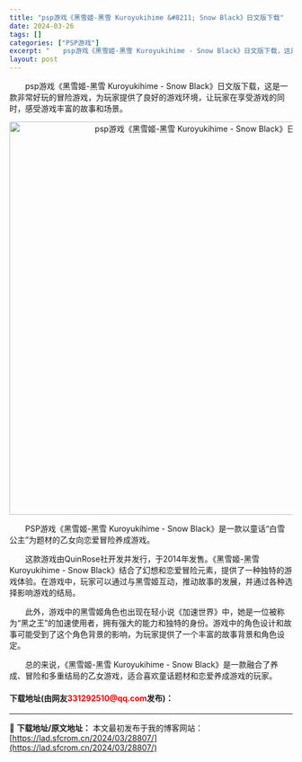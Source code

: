 ```yaml
---
title: "psp游戏《黑雪姬-黑雪 Kuroyukihime &#8211; Snow Black》日文版下载"
date: 2024-03-26
tags: []
categories: ["PSP游戏"]
excerpt: "　　psp游戏《黑雪姬-黑雪 Kuroyukihime - Snow Black》日文版下载，这是一款非常好玩的冒险游戏，为玩家提供了良好的游戏环境，让玩家在享受游戏的同时，感受游戏丰富的故事和场景。 　　PSP游戏《黑雪姬-黑雪 Kuroyukihime - Snow Black》是一款以童话&amp;l&hellip;"
layout: post
---
```


 <p>　　psp游戏《黑雪姬-黑雪 Kuroyukihime - Snow Black》日文版下载，这是一款非常好玩的冒险游戏，为玩家提供了良好的游戏环境，让玩家在享受游戏的同时，感受游戏丰富的故事和场景。</p> <p align="center"><img align="" border="0" src="https://lad.sfcrom.cn/wp-content/uploads/2024/03/20240326_660213d39f22c.webp" width="700" alt="psp游戏《黑雪姬-黑雪 Kuroyukihime - Snow Black》日文版下载" /></p> <p>　　PSP游戏《黑雪姬-黑雪 Kuroyukihime - Snow Black》是一款以童话&ldquo;白雪公主&rdquo;为题材的乙女向恋爱冒险养成游戏。</p> <p>　　这款游戏由QuinRose社开发并发行，于2014年发售。《黑雪姬-黑雪 Kuroyukihime - Snow Black》结合了幻想和恋爱冒险元素，提供了一种独特的游戏体验。在游戏中，玩家可以通过与黑雪姬互动，推动故事的发展，并通过各种选择影响游戏的结局。</p> <p>　　此外，游戏中的黑雪姬角色也出现在轻小说《加速世界》中，她是一位被称为&ldquo;黑之王&rdquo;的加速使用者，拥有强大的能力和独特的身份。游戏中的角色设计和故事可能受到了这个角色背景的影响，为玩家提供了一个丰富的故事背景和角色设定。</p> <p>　　总的来说，《黑雪姬-黑雪 Kuroyukihime - Snow Black》是一款融合了养成、冒险和多重结局的乙女游戏，适合喜欢童话题材和恋爱养成游戏的玩家。</p> <p><h4>下载地址(由网友<font color="red">331292510@qq.com</font>发布)：</h4></p> 

---
📖 **下载地址/原文地址：** 本文最初发布于我的博客网站：[https://lad.sfcrom.cn/2024/03/28807/](https://lad.sfcrom.cn/2024/03/28807/)
